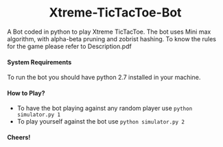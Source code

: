 <h1 align="center"> Xtreme-TicTacToe-Bot</h1>

A Bot coded in python to play Xtreme TicTacToe. The bot uses Mini max algorithm, with alpha-beta pruning and zobrist hashing. To know the rules for the game please refer to Description.pdf

#### System Requirements
To run the bot you should have python 2.7 installed in your machine.

#### How to Play?
* To have the bot playing against any random player use `python simulator.py 1`
* To play yourself against the bot use `python simulator.py 2`

#### Cheers!

